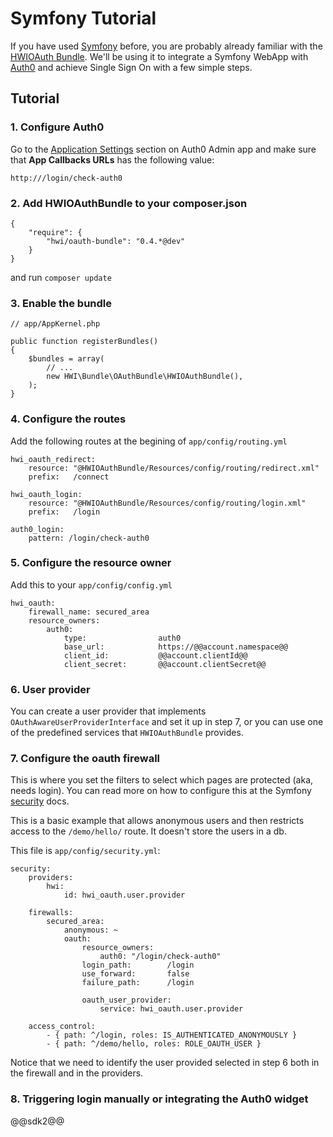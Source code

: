 # Symfony Tutorial

If you have used [Symfony](http://symfony.com) before, you are probably already familiar with the [HWIOAuth Bundle](https://github.com/hwi/HWIOAuthBundle). We'll be using it to integrate a Symfony WebApp with [Auth0](https://auth0.com/) and achieve Single Sign On with a few simple steps.

## Tutorial

### 1. Configure Auth0
<p>Go to the <a href="@@uiAppSettingsURL@@" target="_new">Application Settings</a> section on Auth0 Admin app and make sure that <b>App Callbacks URLs</b> has the following value:</p>

<pre><code>http://<your-domain>/login/check-auth0</pre></code>

### 2. Add HWIOAuthBundle to your composer.json

    {
        "require": {
            "hwi/oauth-bundle": "0.4.*@dev"
        }
    }

and run `composer update`


### 3. Enable the bundle

    // app/AppKernel.php

    public function registerBundles()
    {
        $bundles = array(
            // ...
            new HWI\Bundle\OAuthBundle\HWIOAuthBundle(),
        );
    }

### 4. Configure the routes

Add the following routes at the begining of `app/config/routing.yml`

    hwi_oauth_redirect:
        resource: "@HWIOAuthBundle/Resources/config/routing/redirect.xml"
        prefix:   /connect

    hwi_oauth_login:
        resource: "@HWIOAuthBundle/Resources/config/routing/login.xml"
        prefix:   /login

    auth0_login:
        pattern: /login/check-auth0


### 5. Configure the resource owner

Add this to your `app/config/config.yml`

    hwi_oauth:
        firewall_name: secured_area
        resource_owners:
            auth0:
                type:                auth0
                base_url:            https://@@account.namespace@@
                client_id:           @@account.clientId@@
                client_secret:       @@account.clientSecret@@

### 6. User provider

You can create a user provider that implements `OAuthAwareUserProviderInterface` and set it up in step 7, or you
can use one of the predefined services that `HWIOAuthBundle` provides.

### 7. Configure the oauth firewall

This is where you set the filters to select which pages are protected (aka, needs login). You can read more on how to configure this at the Symfony [security](http://symfony.com/doc/current/book/security.html) docs.

This is a basic example that allows anonymous users and then restricts access to the `/demo/hello/` route. It doesn't store the users in a db.

This file is `app/config/security.yml`:

    security:
        providers:
            hwi:
                id: hwi_oauth.user.provider

        firewalls:
            secured_area:
                anonymous: ~
                oauth:
                    resource_owners:
                        auth0: "/login/check-auth0"
                    login_path:        /login
                    use_forward:       false
                    failure_path:      /login

                    oauth_user_provider:
                        service: hwi_oauth.user.provider

        access_control:
            - { path: ^/login, roles: IS_AUTHENTICATED_ANONYMOUSLY }
            - { path: ^/demo/hello, roles: ROLE_OAUTH_USER }

Notice that we need to identify the user provided selected in step 6 both in the firewall and in the providers.


### 8. Triggering login manually or integrating the Auth0 widget

@@sdk2@@
